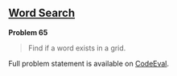 [Word Search][ce]
-----------------

**Problem 65**

> Find if a word exists in a grid.

Full problem statement is available on [CodeEval][ce].

[ce]: https://www.codeeval.com/browse/65/
      "View problem statement on CodeEval"
